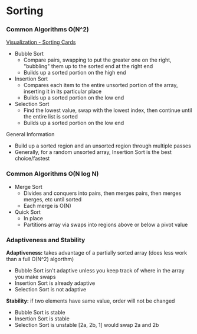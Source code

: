 # Sorting


### Common Algorithms O(N^2)
[Visualization - Sorting Cards](https://anim.ide.sk/sortingcards.php)
- Bubble Sort
    - Compare pairs, swapping to put the greater one on the right, "bubbling" them up to the sorted end at the right end
    - Builds up a sorted portion on the high end
- Insertion Sort
    - Compares each item to the entire unsorted portion of the array, inserting it in its particular place
    - Builds up a sorted portion on the low end
- Selection Sort
    - Find the lowest value, swap with the lowest index, then continue until the entire list is sorted
    - Builds up a sorted portion on the low end

General Information
- Build up a sorted region and an unsorted region through multiple passes
- Generally, for a random unsorted array, Insertion Sort is the best choice/fastest

### Common Algorithms O(N log N)
- Merge Sort
    - Divides and conquers into pairs, then merges pairs, then merges merges, etc until sorted
    - Each merge is O(N)
- Quick Sort
    - In place
    - Partitions array via swaps into regions above or below a pivot value

### Adaptiveness and Stability
__Adaptiveness:__ takes advantage of a partially sorted array (does less work than a full O(N^2) algorthm)
- Bubble Sort isn't adaptive unless you keep track of where in the array you make swaps
- Insertion Sort is already adaptive
- Selection Sort is not adaptive

__Stability:__ if two elements have same value, order will not be changed
- Bubble Sort is stable
- Insertion Sort is stable
- Selection Sort is unstable [2a, 2b, 1] would swap 2a and 2b
